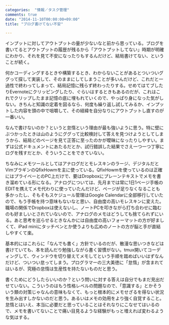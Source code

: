 ```yaml
---
categories:  "情報／タスク管理"
comments: true
date: "2014-11-10T00:00:00+09:00"
title: "ブログ書けてない不安"

---
```


インプットに対してアウトプットの量が少ないなと前から思っている。ブログを書いてるとアウトプットの履歴が残るから「アウトプットしてない」時期が明確にわかり、それを見て不安になったりもするんだけど、結局書けてない、ということが続く。

何かコーディングするときや構築するとき、わからないことがあるとついついググって探して実装して、そのままにしてしまうことが多いんだけど、これだと一過性で終わってしまって、結局記憶に残らず終わったりする。せめてはてブしたりEvernoteにクリッピングしたり、ぐらいはするときもあるのだが、これはこれでクリップしたまま記憶の底に埋もれていくので、やっぱり身になった気がしない。きちんと知識の定着を図るなら、何度も繰り返し試してみるか、インプットした内容を頭の中で咀嚼して、その経緯を自分なりにアウトプットし直すのが一番いい。

なんで書けないのか？というと怠惰という理由が最も強いように思う。特に壁にぶつかったときは山のようにググって比較検討して答えを見つけようとしてしまうから、結局どのページを見て正答に至ったのかが曖昧になったりしやすい。まずは公式ドキュメントにあたるだとか、試行錯誤した結果でさえ一つ一つ丁寧にログを残すだとか、そういうことをできていない。

ちなみにメモツールとしてはアナログだとモレスキンのラージ、デジタルだとVimプラギンのQfixHowmを主に使っている。QfixHowmを使っているのは正確にはプライベーとのPC上だけで、要はDropboxにプレーンテキストでメモを書き溜めている形になる。アナログについては、先月までは常に1日1ページ手帳のEDITを携えてメモ代わりに使っていたんだけど、ページが足りなくなることも多かったし、そもそもスケジュール管理はGoogle Calendarに全部移行していたので、もう手帳を持つ意味もないなと思い、自由度の高いモレスキンに変えた。職場の関係でDropboxは使えないし、ノートPCを叩きながら打ち合わせに臨むのも好ましいとされていないので、アナログのメモはどうしても捨てられずにいる。あと思考を巡らせるときなんかには自由度の高いフォーマットの方が好ましくて、iPad miniにタッチペンとか使うよりも広めのノートの方が脳と手が直結しやすくて楽。

基本的にはこれらに「なんでも書く」方針でいるのだが、散漫な思いつきなどは書けていても、本を読んだり勉強しながら書く習慣がない。tmux開いてコーディングして、ウィンドウを切り替えてメモしてという手順を踏めばいいはずなんだけど、ついつい怠ってしまう。プログラマーの三大美徳に「怠惰」が含まれてはいるが、究極の怠惰は生産性を持たないものだと思う。

書くためにどうしたらいいのか？という問いに対する答えは自分でもまだ見出だせていない。こういうのはもう性格レベルの問題なので、「意識する」とかそういう類の対策じゃなんの意味もなくて、もっと根本的にメモせざるを得ない状況を生み出すしかないのだと思う。あるいはメモの効用をより強く自覚すること。怠惰とはいえ、本当に必要だと思っていることはそれなりにこなせてはいるので、メモを書いてないことで痛い目見るような経験がもっと増えれば変わるような気はする。


